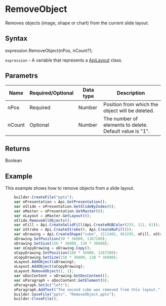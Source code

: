 # RemoveObject

Removes objects (image, shape or chart) from the current slide layout.

## Syntax

expression.RemoveObject(nPos, nCount?);

`expression` - A variable that represents a [ApiLayout](../ApiLayout.md) class.

## Parametrs

| **Name** | **Required/Optional** | **Data type** | **Description** |
| ------------- | ------------- | ------------- | ------------- |
| nPos | Required | Number | Position from which the object will be deleted. |
| nCount | Optional | Number | The number of elements to delete. Default value is "1". |

## Returns

Boolean

## Example

This example shows how to remove objects from a slide layout.

```javascript
	builder.CreateFile("pptx");
	var oPresentation = Api.GetPresentation();
	var oSlide = oPresentation.GetSlideByIndex(0);
	var oMaster = oPresentation.GetMaster(0);
	var oLayout = oMaster.GetLayout(0);
	oSlide.RemoveAllObjects();
	var oFill = Api.CreateSolidFill(Api.CreateRGBColor(255, 111, 61));
	var oStroke = Api.CreateStroke(0, Api.CreateNoFill());
	var oDrawing = Api.CreateShape("cube", 3212465, 963295, oFill, oStroke);
	oDrawing.SetPosition(30 * 36000, 1267200);
	oDrawing.SetSize(150 * 36000, 130 * 36000);
	var oCopyDrawing = oDrawing.Copy();
	oCopyDrawing.SetPosition(160 * 36000, 1267200);
	oCopyDrawing.SetSize(150 * 36000, 130 * 36000);
	oLayout.AddObject(oDrawing);
	oLayout.AddObject(oCopyDrawing);
	oLayout.RemoveObject(1, 1);
	var oDocContent = oDrawing.GetDocContent();
	var oParagraph = oDocContent.GetElement(0);
	oParagraph.SetJc("left");
	oParagraph.AddText("The second cube was removed from this layout.");
	builder.SaveFile("pptx", "RemoveObject.pptx");
	builder.CloseFile();
```